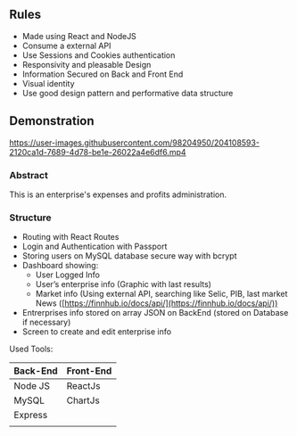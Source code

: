 ## Rules

- Made using React and NodeJS
- Consume a external API
- Use Sessions and Cookies authentication
- Responsivity and pleasable Design
- Information Secured on Back and Front End
- Visual identity
- Use good design pattern and performative data structure

## Demonstration


https://user-images.githubusercontent.com/98204950/204108593-2120ca1d-7689-4d78-be1e-26022a4e6df6.mp4

### Abstract

This is an enterprise's expenses and profits administration.

### Structure

- Routing with React Routes
- Login and Authentication with Passport
- Storing users on MySQL database secure way with bcrypt
- Dashboard showing:
    - User Logged Info
    - User’s enterprise info (Graphic with last results)
    - Market info (Using external API, searching like Selic, PIB, last market News ([https://finnhub.io/docs/api/](https://finnhub.io/docs/api/))
- Entrerprises info stored on array JSON on BackEnd (stored on Database if necessary)
- Screen to create and edit enterprise info

Used Tools:

| Back-End | Front-End |
| --- | --- |
| Node JS | ReactJs |
| MySQL | ChartJs |
| Express |  |
|  |  |
